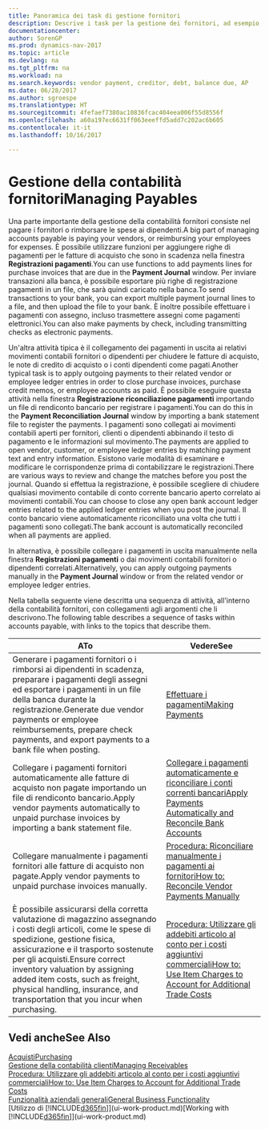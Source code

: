 ```yaml
---
title: Panoramica dei task di gestione fornitori
description: Descrive i task per la gestione dei fornitori, ad esempio, pagare i creditori o collegare i pagamenti in uscita ai movimenti contabili per chiudere fatture o note di credito.
documentationcenter: 
author: SorenGP
ms.prod: dynamics-nav-2017
ms.topic: article
ms.devlang: na
ms.tgt_pltfrm: na
ms.workload: na
ms.search.keywords: vendor payment, creditor, debt, balance due, AP
ms.date: 06/28/2017
ms.author: sgroespe
ms.translationtype: HT
ms.sourcegitcommit: 4fefaef7380ac10836fcac404eea006f55d8556f
ms.openlocfilehash: a60a197ec6631ff063eeeffd5add7c202ac6b605
ms.contentlocale: it-it
ms.lasthandoff: 10/16/2017

---
```

# <a name="managing-payables"></a><span data-ttu-id="e6095-103">Gestione della contabilità fornitori</span><span class="sxs-lookup"><span data-stu-id="e6095-103">Managing Payables</span></span>
<span data-ttu-id="e6095-104">Una parte importante della gestione della contabilità fornitori consiste nel pagare i fornitori o rimborsare le spese ai dipendenti.</span><span class="sxs-lookup"><span data-stu-id="e6095-104">A big part of managing accounts payable is paying your vendors, or reimbursing your employees for expenses.</span></span> <span data-ttu-id="e6095-105">È possibile utilizzare funzioni per aggiungere righe di pagamenti per le fatture di acquisto che sono in scadenza nella finestra **Registrazioni pagamenti**.</span><span class="sxs-lookup"><span data-stu-id="e6095-105">You can use functions to add payments lines for purchase invoices that are due in the **Payment Journal** window.</span></span> <span data-ttu-id="e6095-106">Per inviare transazioni alla banca, è possibile esportare più righe di registrazione pagamenti in un file, che sarà quindi caricato nella banca.</span><span class="sxs-lookup"><span data-stu-id="e6095-106">To send transactions to your bank, you can export multiple payment journal lines to a file, and then upload the file to your bank.</span></span> <span data-ttu-id="e6095-107">È inoltre possibile effettuare i pagamenti con assegno, incluso trasmettere assegni come pagamenti elettronici.</span><span class="sxs-lookup"><span data-stu-id="e6095-107">You can also make payments by check, including transmitting checks as electronic payments.</span></span>

<span data-ttu-id="e6095-108">Un'altra attività tipica è il collegamento dei pagamenti in uscita ai relativi movimenti contabili fornitori o dipendenti per chiudere le fatture di acquisto, le note di credito di acquisto o i conti dipendenti come pagati.</span><span class="sxs-lookup"><span data-stu-id="e6095-108">Another typical task is to apply outgoing payments to their related vendor or employee ledger entries in order to close purchase invoices, purchase credit memos, or employee accounts as paid.</span></span> <span data-ttu-id="e6095-109">È possibile eseguire questa attività nella finestra **Registrazione riconciliazione pagamenti** importando un file di rendiconto bancario per registrare i pagamenti.</span><span class="sxs-lookup"><span data-stu-id="e6095-109">You can do this in the **Payment Reconciliation Journal** window by importing a bank statement file to register the payments.</span></span> <span data-ttu-id="e6095-110">I pagamenti sono collegati ai movimenti contabili aperti per fornitori, clienti o dipendenti abbinando il testo di pagamento e le informazioni sul movimento.</span><span class="sxs-lookup"><span data-stu-id="e6095-110">The payments are applied to open vendor, customer, or employee ledger entries by matching payment text and entry information.</span></span> <span data-ttu-id="e6095-111">Esistono varie modalità di esaminare e modificare le corrispondenze prima di contabilizzare le registrazioni.</span><span class="sxs-lookup"><span data-stu-id="e6095-111">There are various ways to review and change the matches before you post the journal.</span></span> <span data-ttu-id="e6095-112">Quando si effettua la registrazione, è possibile scegliere di chiudere qualsiasi movimento contabile di conto corrente bancario aperto correlato ai movimenti contabili.</span><span class="sxs-lookup"><span data-stu-id="e6095-112">You can choose to close any open bank account ledger entries related to the applied ledger entries when you post the journal.</span></span> <span data-ttu-id="e6095-113">Il conto bancario viene automaticamente riconciliato una volta che tutti i pagamenti sono collegati.</span><span class="sxs-lookup"><span data-stu-id="e6095-113">The bank account is automatically reconciled when all payments are applied.</span></span>

<span data-ttu-id="e6095-114">In alternativa, è possibile collegare i pagamenti in uscita manualmente nella finestra **Registrazioni pagamenti** o dai movimenti contabili fornitori o dipendenti correlati.</span><span class="sxs-lookup"><span data-stu-id="e6095-114">Alternatively, you can apply outgoing payments manually in the **Payment Journal** window or from the related vendor or employee ledger entries.</span></span>

<span data-ttu-id="e6095-115">Nella tabella seguente viene descritta una sequenza di attività, all'interno della contabilità fornitori, con collegamenti agli argomenti che li descrivono.</span><span class="sxs-lookup"><span data-stu-id="e6095-115">The following table describes a sequence of tasks within accounts payable, with links to the topics that describe them.</span></span>

| <span data-ttu-id="e6095-116">A</span><span class="sxs-lookup"><span data-stu-id="e6095-116">To</span></span> | <span data-ttu-id="e6095-117">Vedere</span><span class="sxs-lookup"><span data-stu-id="e6095-117">See</span></span> |
| --- | --- |
| <span data-ttu-id="e6095-118">Generare i pagamenti fornitori o i rimborsi ai dipendenti in scadenza, preparare i pagamenti degli assegni ed esportare i pagamenti in un file della banca durante la registrazione.</span><span class="sxs-lookup"><span data-stu-id="e6095-118">Generate due vendor payments or employee reimbursements, prepare check payments, and export payments to a bank file when posting.</span></span> |[<span data-ttu-id="e6095-119">Effettuare i pagamenti</span><span class="sxs-lookup"><span data-stu-id="e6095-119">Making Payments</span></span>](payables-make-payments.md) |
| <span data-ttu-id="e6095-120">Collegare i pagamenti fornitori automaticamente alle fatture di acquisto non pagate importando un file di rendiconto bancario.</span><span class="sxs-lookup"><span data-stu-id="e6095-120">Apply vendor payments automatically to unpaid purchase invoices by importing a bank statement file.</span></span> |[<span data-ttu-id="e6095-121">Collegare i pagamenti automaticamente e riconciliare i conti correnti bancari</span><span class="sxs-lookup"><span data-stu-id="e6095-121">Apply Payments Automatically and Reconcile Bank Accounts</span></span>](receivables-apply-payments-auto-reconcile-bank-accounts.md) |
| <span data-ttu-id="e6095-122">Collegare manualmente i pagamenti fornitori alle fatture di acquisto non pagate.</span><span class="sxs-lookup"><span data-stu-id="e6095-122">Apply vendor payments to unpaid purchase invoices manually.</span></span> |[<span data-ttu-id="e6095-123">Procedura: Riconciliare manualmente i pagamenti ai fornitori</span><span class="sxs-lookup"><span data-stu-id="e6095-123">How to: Reconcile Vendor Payments Manually</span></span>](payables-how-apply-purchase-transactions-manually.md) |
|<span data-ttu-id="e6095-124">È possibile assicurarsi della corretta valutazione di magazzino assegnando i costi degli articoli, come le spese di spedizione, gestione fisica, assicurazione e il trasporto sostenute per gli acquisti.</span><span class="sxs-lookup"><span data-stu-id="e6095-124">Ensure correct inventory valuation by assigning added item costs, such as freight, physical handling, insurance, and transportation that you incur when purchasing.</span></span>|[<span data-ttu-id="e6095-125">Procedura: Utilizzare gli addebiti articolo al conto per i costi aggiuntivi commerciali</span><span class="sxs-lookup"><span data-stu-id="e6095-125">How to: Use Item Charges to Account for Additional Trade Costs</span></span>](payables-how-assign-item-charges.md)|

## <a name="see-also"></a><span data-ttu-id="e6095-126">Vedi anche</span><span class="sxs-lookup"><span data-stu-id="e6095-126">See Also</span></span>
[<span data-ttu-id="e6095-127">Acquisti</span><span class="sxs-lookup"><span data-stu-id="e6095-127">Purchasing</span></span>](purchasing-manage-purchasing.md)  
[<span data-ttu-id="e6095-128">Gestione della contabilità clienti</span><span class="sxs-lookup"><span data-stu-id="e6095-128">Managing Receivables</span></span>](receivables-manage-receivables.md)  
[<span data-ttu-id="e6095-129">Procedura: Utilizzare gli addebiti articolo al conto per i costi aggiuntivi commerciali</span><span class="sxs-lookup"><span data-stu-id="e6095-129">How to: Use Item Charges to Account for Additional Trade Costs</span></span>](payables-how-assign-item-charges.md)  
[<span data-ttu-id="e6095-130">Funzionalità aziendali generali</span><span class="sxs-lookup"><span data-stu-id="e6095-130">General Business Functionality</span></span>](ui-across-business-areas.md)  
<span data-ttu-id="e6095-131">[Utilizzo di [!INCLUDE[d365fin](includes/d365fin_md.md)]](ui-work-product.md)</span><span class="sxs-lookup"><span data-stu-id="e6095-131">[Working with [!INCLUDE[d365fin](includes/d365fin_md.md)]](ui-work-product.md)</span></span>

